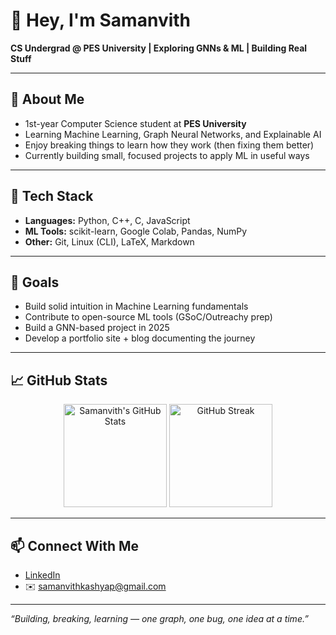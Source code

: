 # 👋 Hey, I'm Samanvith

**CS Undergrad @ PES University | Exploring GNNs & ML | Building Real Stuff**

---

## 🧠 About Me
- 1st-year Computer Science student at **PES University**
- Learning Machine Learning, Graph Neural Networks, and Explainable AI
- Enjoy breaking things to learn how they work (then fixing them better)
- Currently building small, focused projects to apply ML in useful ways

---

## 🧰 Tech Stack
- **Languages:** Python, C++, C, JavaScript  
- **ML Tools:** scikit-learn, Google Colab, Pandas, NumPy  
- **Other:** Git, Linux (CLI), LaTeX, Markdown

---

## 🔭 Goals
- Build solid intuition in Machine Learning fundamentals
- Contribute to open-source ML tools (GSoC/Outreachy prep)
- Build a GNN-based project in 2025
- Develop a portfolio site + blog documenting the journey

---

## 📈 GitHub Stats
<p align="center">
  <img src="https://github-readme-stats.vercel.app/api?username=samanvithkashyap&show_icons=true&theme=radical" alt="Samanvith's GitHub Stats" height="165"/>
  <img src="https://github-readme-streak-stats.herokuapp.com?user=samanvithkashyap&theme=radical&hide_border=false" alt="GitHub Streak" height="165"/>
</p>

---

## 📫 Connect With Me
- [LinkedIn](https://www.linkedin.com/in/samanvith-kashyap/)  
- ✉️ samanvithkashyap@gmail.com

---

_“Building, breaking, learning — one graph, one bug, one idea at a time.”_
